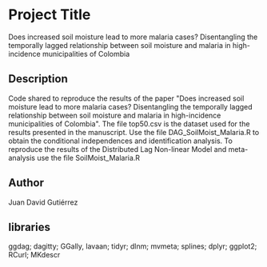 # Project Title

Does increased soil moisture lead to more malaria cases? Disentangling the temporally lagged relationship between soil moisture and malaria in high-incidence municipalities of Colombia

## Description

Code shared to reproduce the results of the paper "Does increased soil moisture lead to more malaria cases? Disentangling the temporally lagged relationship between soil moisture and malaria in high-incidence municipalities of Colombia".
The file top50.csv is the dataset used for the results presented in the manuscript. Use the file DAG_SoilMoist_Malaria.R to obtain the conditional independences and identification analysis.
To reproduce the results of the Distributed Lag Non-linear Model and meta-analysis use the file SoilMoist_Malaria.R

## Author

Juan David Gutiérrez  

## libraries

ggdag; dagitty; GGally, lavaan; tidyr; dlnm; mvmeta; splines; dplyr; ggplot2; RCurl; MKdescr

